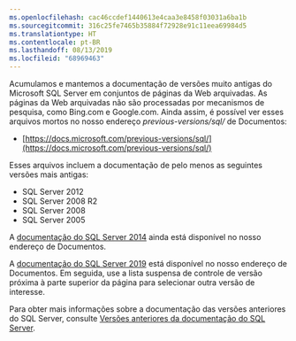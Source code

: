 ```yaml
---
ms.openlocfilehash: cac46ccdef1440613e4caa3e8458f03031a6ba1b
ms.sourcegitcommit: 316c25fe7465b35884f72928e91c11eea69984d5
ms.translationtype: HT
ms.contentlocale: pt-BR
ms.lasthandoff: 08/13/2019
ms.locfileid: "68969463"
---
```


Acumulamos e mantemos a documentação de versões muito antigas do Microsoft SQL Server em conjuntos de páginas da Web arquivadas. As páginas da Web arquivadas não são processadas por mecanismos de pesquisa, como Bing.com e Google.com. Ainda assim, é possível ver esses arquivos mortos no nosso endereço _previous-versions/sql/_ de Documentos:

- [https://docs.microsoft.com/previous-versions/sql/](https://docs.microsoft.com/previous-versions/sql/)

Esses arquivos incluem a documentação de pelo menos as seguintes versões mais antigas:

- SQL Server 2012
- SQL Server 2008 R2
- SQL Server 2008
- SQL Server 2005

A [documentação do SQL Server 2014](https://docs.microsoft.com/sql/2014-toc/index?view=sql-server-2014) ainda está disponível no nosso endereço de Documentos.

A [documentação do SQL Server 2019](https://docs.microsoft.com/sql/sql-server/sql-server-technical-documentation?toc=/sql/toc/toc.json&view=sql-server-ver15) está disponível no nosso endereço de Documentos. Em seguida, use a lista suspensa de controle de versão próxima à parte superior da página para selecionar outra versão de interesse.

Para obter mais informações sobre a documentação das versões anteriores do SQL Server, consulte [Versões anteriores da documentação do SQL Server](/sql/toc/previous-versions-sql-server).

<!-- GM:
On links to file 'previous-versions-sql-server.md', append 
    '?view=sql-server-previousversions' 
only when customer explicitly does so. 
If our markdown ever needs to append a ?view= for the article, best is probably 
    '?view=sql-server-2016' . 
-->

